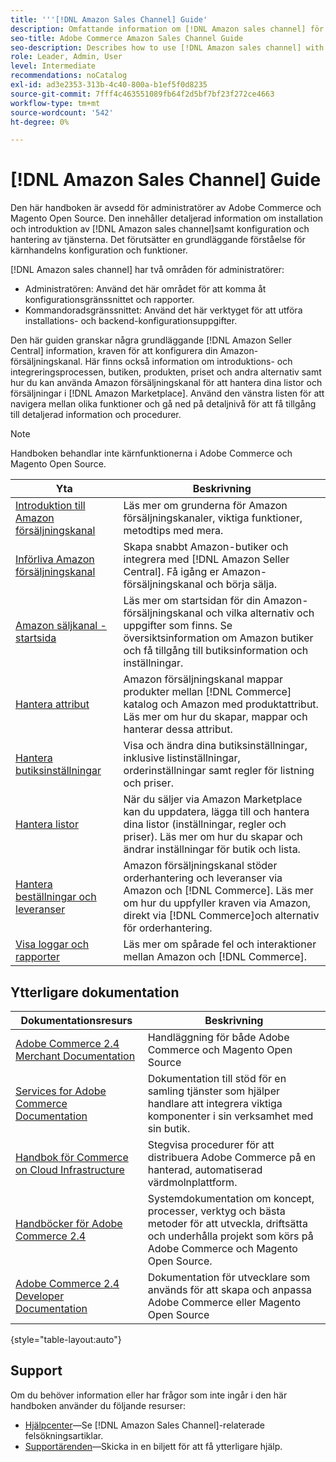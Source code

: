 ```yaml
---
title: '''[!DNL Amazon Sales Channel] Guide'
description: Omfattande information om [!DNL Amazon sales channel] för Adobe Commerce- och Magento Open Source-administratörer, inklusive installation och introduktion
seo-title: Adobe Commerce Amazon Sales Channel Guide
seo-description: Describes how to use [!DNL Amazon sales channel] with Adobe Commerce or Magento Open Source.
role: Leader, Admin, User
level: Intermediate
recommendations: noCatalog
exl-id: ad3e2353-313b-4c40-800a-b1ef5f0d8235
source-git-commit: 7fff4c463551089fb64f2d5bf7bf23f272ce4663
workflow-type: tm+mt
source-wordcount: '542'
ht-degree: 0%

---
```


# [!DNL Amazon Sales Channel] Guide

Den här handboken är avsedd för administratörer av Adobe Commerce och Magento Open Source. Den innehåller detaljerad information om installation och introduktion av [!DNL Amazon sales channel]samt konfiguration och hantering av tjänsterna. Det förutsätter en grundläggande förståelse för kärnhandelns konfiguration och funktioner.

[!DNL Amazon sales channel] har två områden för administratörer:

* Administratören: Använd det här området för att komma åt konfigurationsgränssnittet och rapporter.
* Kommandoradsgränssnittet: Använd det här verktyget för att utföra installations- och backend-konfigurationsuppgifter.

Den här guiden granskar några grundläggande [!DNL Amazon Seller Central] information, kraven för att konfigurera din Amazon-försäljningskanal. Här finns också information om introduktions- och integreringsprocessen, butiken, produkten, priset och andra alternativ samt hur du kan använda Amazon försäljningskanal för att hantera dina listor och försäljningar i [!DNL Amazon Marketplace]. Använd den vänstra listen för att navigera mellan olika funktioner och gå ned på detaljnivå för att få tillgång till detaljerad information och procedurer.

>[!NOTE]
>
>Handboken behandlar inte kärnfunktionerna i Adobe Commerce och Magento Open Source.

| Yta | Beskrivning |
|-------------------------------------------------------------|---------------------------------------------------------------------------------------------------------------------------------------------------------------------------------------------------------------|
| [Introduktion till Amazon försäljningskanal](./overview.md) | Läs mer om grunderna för Amazon försäljningskanaler, viktiga funktioner, metodtips med mera. |
| [Införliva Amazon försäljningskanal](./amazon-onboarding-home.md) | Skapa snabbt Amazon-butiker och integrera med [!DNL Amazon Seller Central]. Få igång er Amazon-försäljningskanal och börja sälja. |
| [Amazon säljkanal - startsida](./amazon-sales-channel-home.md) | Läs mer om startsidan för din Amazon-försäljningskanal och vilka alternativ och uppgifter som finns. Se översiktsinformation om Amazon butiker och få tillgång till butiksinformation och inställningar. |
| [Hantera attribut](./attributes-view.md) | Amazon försäljningskanal mappar produkter mellan [!DNL Commerce] katalog och Amazon med produktattribut. Läs mer om hur du skapar, mappar och hanterar dessa attribut. |
| [Hantera butiksinställningar](./ob-store-review.md) | Visa och ändra dina butiksinställningar, inklusive listinställningar, orderinställningar samt regler för listning och priser. |
| [Hantera listor](./managing-product-listings.md) | När du säljer via Amazon Marketplace kan du uppdatera, lägga till och hantera dina listor (inställningar, regler och priser). Läs mer om hur du skapar och ändrar inställningar för butik och lista. |
| [Hantera beställningar och leveranser](./managing-orders.md) | Amazon försäljningskanal stöder orderhantering och leveranser via Amazon och [!DNL Commerce]. Läs mer om hur du uppfyller kraven via Amazon, direkt via [!DNL Commerce]och alternativ för orderhantering. |
| [Visa loggar och rapporter](./amazon-logs-reports.md) | Läs mer om spårade fel och interaktioner mellan Amazon och [!DNL Commerce]. |

## Ytterligare dokumentation

| Dokumentationsresurs | Beskrivning |
|---------------------------------------------------------------------------------------------------------------------------------------|----------------------------------------------------------------------------------------------------------------------------------------------------------------------------------------|
| [Adobe Commerce 2.4 Merchant Documentation](https://experienceleague.adobe.com/docs/commerce-admin/user-guides/home.html) | Handläggning för både Adobe Commerce och Magento Open Source |
| [Services for Adobe Commerce Documentation](https://experienceleague.adobe.com/docs/commerce-merchant-services/user-guides/home.html) | Dokumentation till stöd för en samling tjänster som hjälper handlare att integrera viktiga komponenter i sin verksamhet med sin butik. |
| [Handbok för Commerce on Cloud Infrastructure](https://experienceleague.adobe.com/docs/commerce-cloud-service/user-guide/overview.html) | Stegvisa procedurer för att distribuera Adobe Commerce på en hanterad, automatiserad värdmolnplattform. |
| [Handböcker för Adobe Commerce 2.4](https://experienceleague.adobe.com/docs/commerce-operations/operational-guides/home.html) | Systemdokumentation om koncept, processer, verktyg och bästa metoder för att utveckla, driftsätta och underhålla projekt som körs på Adobe Commerce och Magento Open Source. |
| [Adobe Commerce 2.4 Developer Documentation](https://developer.adobe.com/commerce/docs) | Dokumentation för utvecklare som används för att skapa och anpassa Adobe Commerce eller Magento Open Source |

{style="table-layout:auto"}

## Support

Om du behöver information eller har frågor som inte ingår i den här handboken använder du följande resurser:

* [Hjälpcenter](https://support.magento.com/hc/en-us)—Se [!DNL Amazon Sales Channel]-relaterade felsökningsartiklar.
* [Supportärenden](https://support.magento.com/hc/en-us/articles/360000913794#submit-ticket)—Skicka in en biljett för att få ytterligare hjälp.
